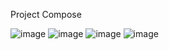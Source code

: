 Project Compose

![image](https://github.com/Haidarbagir30/BarkMobileComposeProject/assets/77045915/1a6b8977-d116-4c96-b27c-c0219046bfd8)
![image](https://github.com/Haidarbagir30/BarkMobileComposeProject/assets/77045915/d6d072f7-2f99-49cc-8fc9-892c94e7b699)
![image](https://github.com/Haidarbagir30/BarkMobileComposeProject/assets/77045915/349db3d2-058d-4795-b0ea-452966badeec)
![image](https://github.com/Haidarbagir30/BarkMobileComposeProject/assets/77045915/a4d8ce20-3644-42ee-b9eb-4c5842d75248)
